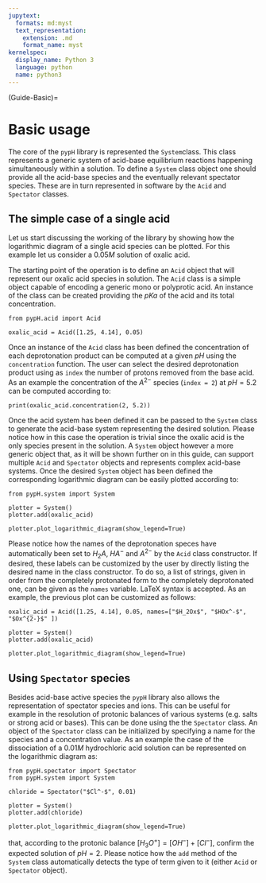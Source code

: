 ```yaml
---
jupytext:
  formats: md:myst
  text_representation:
    extension: .md
    format_name: myst
kernelspec:
  display_name: Python 3
  language: python
  name: python3
---
```


(Guide-Basic)=
# Basic usage
The core of the `pypH` library is represented the `System`class. This class represents a generic system of acid-base equilibrium reactions happening simultaneously within a solution. To define a `System` class object one should provide all the acid-base species and the eventually relevant spectator species. These are in turn represented in software by the `Acid` and `Spectator` classes.

## The simple case of a single acid
Let us start discussing the working of the library by showing how the logarithmic diagram of a single acid species can be plotted. For this example let us consider a $0.05M$ solution of oxalic acid.

The starting point of the operation is to define an `Acid` object that will represent our oxalic acid species in solution. The `Acid` class is a simple object capable of encoding a generic mono or polyprotic acid. An instance of the class can be created providing the $pKa$ of the acid and its total concentration. 

```{code-cell} python
from pypH.acid import Acid

oxalic_acid = Acid([1.25, 4.14], 0.05)

```

Once an instance of the `Acid` class has been defined the concentration of each deprotonation product can be computed at a given $pH$ using the `concentration` function. The user can select the desired deprotonation product using as `index` the number of protons removed from the base acid. As an example the concentration of the $A^{2-}$ species (`index = 2`) at $pH=5.2$ can be computed according to:

```{code-cell} python
print(oxalic_acid.concentration(2, 5.2))
```

Once the acid system has been defined it can be passed to the `System` class to generate the acid-base system representing the desired solution. Please notice how in this case the operation is trivial since the oxalic acid is the only species present in the solution. A `System` object however a more generic object that, as it will be shown further on in this guide, can support multiple `Acid` and `Spectator` objects and represents complex acid-base systems. Once the desired `System` object has been defined the corresponding logarithmic diagram can be easily plotted according to:

```{code-cell} python
from pypH.system import System

plotter = System()
plotter.add(oxalic_acid)

plotter.plot_logarithmic_diagram(show_legend=True)
```

Please notice how the names of the deprotonation speces have automatically been set to $H_2A$, $HA^{-}$ and $A^{2-}$ by the `Acid` class constructor. If desired, these labels can be customized by the user by directly listing the desired name in the class constructor. To do so, a list of strings, given in order from the completely protonated form to the completely deprotonated one, can be given as the `names` variable. LaTeX syntax is accepted. As an example, the previous plot can be customized as follows:

```{code-cell} python
oxalic_acid = Acid([1.25, 4.14], 0.05, names=["$H_2Ox$", "$HOx^-$", "$Ox^{2-}$" ])

plotter = System()
plotter.add(oxalic_acid)

plotter.plot_logarithmic_diagram(show_legend=True)
```

## Using `Spectator` species

Besides acid-base active species the `pypH` library also allows the representation of spectator species and ions. This can be useful for example in the resolution of protonic balances of various systems (e.g. salts or strong acid or bases). This can be done using the the `Spectator` class. An object of the `Spectator` class can be initialized by specifying a name for the species and a concentration value. As an example the case of the dissociation of a $0.01M$ hydrochloric acid solution can be represented on the logarithmic diagram as:


```{code-cell} python
from pypH.spectator import Spectator
from pypH.system import System

chloride = Spectator("$Cl^-$", 0.01)

plotter = System()
plotter.add(chloride)

plotter.plot_logarithmic_diagram(show_legend=True)

```

that, according to the protonic balance $[H_3O^+] = [OH^-] + [Cl^-]$, confirm the expected solution of $pH=2$. Please notice how the `add` method of the `System` class automatically detects the type of term given to it (either `Acid` or `Spectator` object).